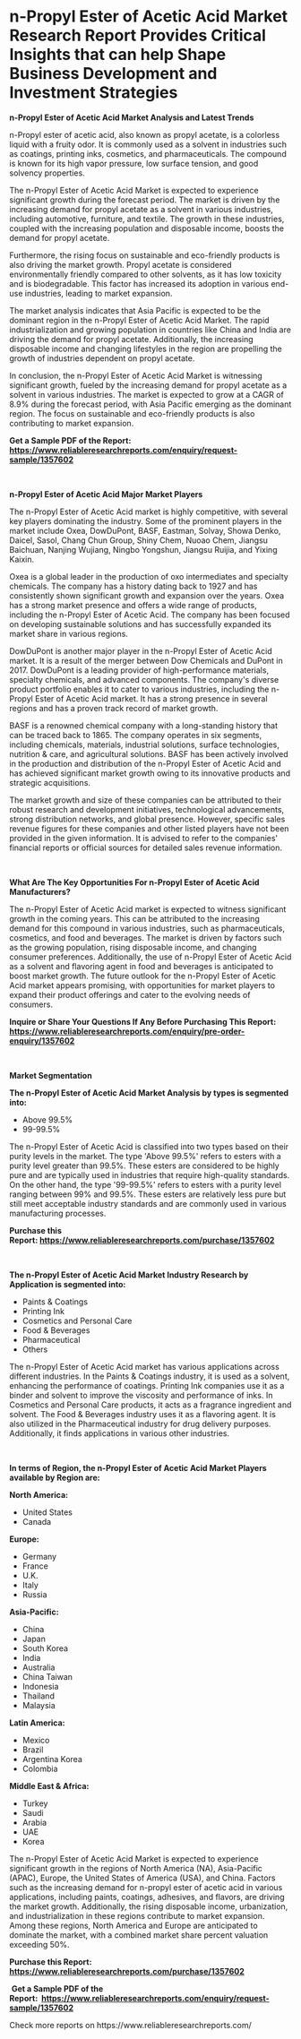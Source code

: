 <p><h1>n-Propyl Ester of Acetic Acid Market Research Report Provides Critical Insights that can help Shape Business Development and Investment Strategies</h1></p><p><strong>n-Propyl Ester of Acetic Acid Market Analysis and Latest Trends</strong></p>
<p><p>n-Propyl ester of acetic acid, also known as propyl acetate, is a colorless liquid with a fruity odor. It is commonly used as a solvent in industries such as coatings, printing inks, cosmetics, and pharmaceuticals. The compound is known for its high vapor pressure, low surface tension, and good solvency properties.</p><p>The n-Propyl Ester of Acetic Acid Market is expected to experience significant growth during the forecast period. The market is driven by the increasing demand for propyl acetate as a solvent in various industries, including automotive, furniture, and textile. The growth in these industries, coupled with the increasing population and disposable income, boosts the demand for propyl acetate.</p><p>Furthermore, the rising focus on sustainable and eco-friendly products is also driving the market growth. Propyl acetate is considered environmentally friendly compared to other solvents, as it has low toxicity and is biodegradable. This factor has increased its adoption in various end-use industries, leading to market expansion.</p><p>The market analysis indicates that Asia Pacific is expected to be the dominant region in the n-Propyl Ester of Acetic Acid Market. The rapid industrialization and growing population in countries like China and India are driving the demand for propyl acetate. Additionally, the increasing disposable income and changing lifestyles in the region are propelling the growth of industries dependent on propyl acetate.</p><p>In conclusion, the n-Propyl Ester of Acetic Acid Market is witnessing significant growth, fueled by the increasing demand for propyl acetate as a solvent in various industries. The market is expected to grow at a CAGR of 8.9% during the forecast period, with Asia Pacific emerging as the dominant region. The focus on sustainable and eco-friendly products is also contributing to market expansion.</p></p>
<p><strong>Get a Sample PDF of the Report:&nbsp; <a href="https://www.reliableresearchreports.com/enquiry/request-sample/1357602">https://www.reliableresearchreports.com/enquiry/request-sample/1357602</a></strong></p>
<p>&nbsp;</p>
<p><strong>n-Propyl Ester of Acetic Acid Major Market Players</strong></p>
<p><p>The n-Propyl Ester of Acetic Acid market is highly competitive, with several key players dominating the industry. Some of the prominent players in the market include Oxea, DowDuPont, BASF, Eastman, Solvay, Showa Denko, Daicel, Sasol, Chang Chun Group, Shiny Chem, Nuoao Chem, Jiangsu Baichuan, Nanjing Wujiang, Ningbo Yongshun, Jiangsu Ruijia, and Yixing Kaixin.</p><p>Oxea is a global leader in the production of oxo intermediates and specialty chemicals. The company has a history dating back to 1927 and has consistently shown significant growth and expansion over the years. Oxea has a strong market presence and offers a wide range of products, including the n-Propyl Ester of Acetic Acid. The company has been focused on developing sustainable solutions and has successfully expanded its market share in various regions.</p><p>DowDuPont is another major player in the n-Propyl Ester of Acetic Acid market. It is a result of the merger between Dow Chemicals and DuPont in 2017. DowDuPont is a leading provider of high-performance materials, specialty chemicals, and advanced components. The company's diverse product portfolio enables it to cater to various industries, including the n-Propyl Ester of Acetic Acid market. It has a strong presence in several regions and has a proven track record of market growth.</p><p>BASF is a renowned chemical company with a long-standing history that can be traced back to 1865. The company operates in six segments, including chemicals, materials, industrial solutions, surface technologies, nutrition & care, and agricultural solutions. BASF has been actively involved in the production and distribution of the n-Propyl Ester of Acetic Acid and has achieved significant market growth owing to its innovative products and strategic acquisitions.</p><p>The market growth and size of these companies can be attributed to their robust research and development initiatives, technological advancements, strong distribution networks, and global presence. However, specific sales revenue figures for these companies and other listed players have not been provided in the given information. It is advised to refer to the companies' financial reports or official sources for detailed sales revenue information.</p></p>
<p>&nbsp;</p>
<p><strong>What Are The Key Opportunities For n-Propyl Ester of Acetic Acid Manufacturers?</strong></p>
<p><p>The n-Propyl Ester of Acetic Acid market is expected to witness significant growth in the coming years. This can be attributed to the increasing demand for this compound in various industries, such as pharmaceuticals, cosmetics, and food and beverages. The market is driven by factors such as the growing population, rising disposable income, and changing consumer preferences. Additionally, the use of n-Propyl Ester of Acetic Acid as a solvent and flavoring agent in food and beverages is anticipated to boost market growth. The future outlook for the n-Propyl Ester of Acetic Acid market appears promising, with opportunities for market players to expand their product offerings and cater to the evolving needs of consumers.</p></p>
<p><strong>Inquire or Share Your Questions If Any Before Purchasing This Report: <a href="https://www.reliableresearchreports.com/enquiry/pre-order-enquiry/1357602">https://www.reliableresearchreports.com/enquiry/pre-order-enquiry/1357602</a></strong></p>
<p>&nbsp;</p>
<p><strong>Market Segmentation</strong></p>
<p><strong>The n-Propyl Ester of Acetic Acid Market Analysis by types is segmented into:</strong></p>
<p><ul><li>Above 99.5%</li><li>99-99.5%</li></ul></p>
<p><p>The n-Propyl Ester of Acetic Acid is classified into two types based on their purity levels in the market. The type 'Above 99.5%' refers to esters with a purity level greater than 99.5%. These esters are considered to be highly pure and are typically used in industries that require high-quality standards. On the other hand, the type '99-99.5%' refers to esters with a purity level ranging between 99% and 99.5%. These esters are relatively less pure but still meet acceptable industry standards and are commonly used in various manufacturing processes.</p></p>
<p><strong>Purchase this Report:&nbsp;<a href="https://www.reliableresearchreports.com/purchase/1357602">https://www.reliableresearchreports.com/purchase/1357602</a></strong></p>
<p>&nbsp;</p>
<p><strong>The n-Propyl Ester of Acetic Acid Market Industry Research by Application is segmented into:</strong></p>
<p><ul><li>Paints & Coatings</li><li>Printing Ink</li><li>Cosmetics and Personal Care</li><li>Food & Beverages</li><li>Pharmaceutical</li><li>Others</li></ul></p>
<p><p>The n-Propyl Ester of Acetic Acid market has various applications across different industries. In the Paints & Coatings industry, it is used as a solvent, enhancing the performance of coatings. Printing Ink companies use it as a binder and solvent to improve the viscosity and performance of inks. In Cosmetics and Personal Care products, it acts as a fragrance ingredient and solvent. The Food & Beverages industry uses it as a flavoring agent. It is also utilized in the Pharmaceutical industry for drug delivery purposes. Additionally, it finds applications in various other industries.</p></p>
<p>&nbsp;</p>
<p><strong>In terms of Region, the n-Propyl Ester of Acetic Acid Market Players available by Region are:</strong></p>
<p>
    <p> <strong> North America: </strong>
        <ul>
            <li>United States</li>
            <li>Canada</li>
        </ul>
        </p> 
    <p> <strong> Europe: </strong>
        <ul>
            <li>Germany</li>
            <li>France</li>
            <li>U.K.</li>
            <li>Italy</li>
            <li>Russia</li>
        </ul>
        </p> 
    <p> <strong> Asia-Pacific: </strong>
        <ul>
            <li>China</li>
            <li>Japan</li>
            <li>South Korea</li>
            <li>India</li>
            <li>Australia</li>
            <li>China Taiwan</li>
            <li>Indonesia</li>
            <li>Thailand</li>
            <li>Malaysia</li>
        </ul>
        </p> 
    <p> <strong> Latin America: </strong>
        <ul>
            <li>Mexico</li>
            <li>Brazil</li>
            <li>Argentina Korea</li>
            <li>Colombia</li>
        </ul>
        </p> 
    <p> <strong> Middle East & Africa: </strong>
        <ul>
            <li>Turkey</li>
            <li>Saudi</li>
            <li>Arabia</li>
            <li>UAE</li>
            <li>Korea</li>
        </ul>
    </p>
    </p>
<p><p>The n-Propyl Ester of Acetic Acid Market is expected to experience significant growth in the regions of North America (NA), Asia-Pacific (APAC), Europe, the United States of America (USA), and China. Factors such as the increasing demand for n-propyl ester of acetic acid in various applications, including paints, coatings, adhesives, and flavors, are driving the market growth. Additionally, the rising disposable income, urbanization, and industrialization in these regions contribute to market expansion. Among these regions, North America and Europe are anticipated to dominate the market, with a combined market share percent valuation exceeding 50%.</p></p>
<p><strong>Purchase this Report: <a href="https://www.reliableresearchreports.com/purchase/1357602">https://www.reliableresearchreports.com/purchase/1357602</a></strong></p>
<p>&nbsp;<strong>Get a Sample PDF of the Report:&nbsp;&nbsp;<a href="https://www.reliableresearchreports.com/enquiry/request-sample/1357602">https://www.reliableresearchreports.com/enquiry/request-sample/1357602</a></strong></p>
<p><strong></strong></p>
<p>Check more reports on https://www.reliableresearchreports.com/</p>